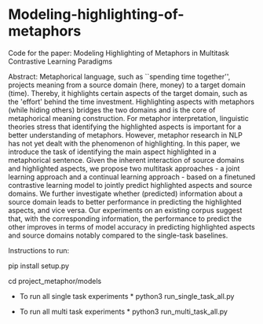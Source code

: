 # Modeling-highlighting-of-metaphors

Code for the paper: Modeling Highlighting of Metaphors in Multitask Contrastive Learning Paradigms

Abstract: Metaphorical language, such as ``spending time together'', projects meaning from a source domain (here, money) to a target domain (time). Thereby, it highlights certain aspects of the target domain, such as the 'effort' behind the time investment. Highlighting aspects with metaphors (while hiding others) bridges the two domains and is the core of metaphorical meaning construction. For metaphor interpretation, linguistic theories stress that identifying the highlighted aspects is important for a better understanding of metaphors. However, metaphor research in NLP has not yet dealt with the phenomenon of highlighting. In this paper, we introduce the task of identifying the main aspect highlighted in a metaphorical sentence. Given the inherent interaction of source domains and highlighted aspects, we propose two multitask approaches - a joint learning approach and a continual learning approach - based on a finetuned contrastive learning model to jointly predict highlighted aspects and source domains. We further investigate whether (predicted) information about a source domain leads to better performance in predicting the highlighted aspects, and vice versa. Our experiments on an existing corpus suggest that, with the corresponding information, the performance to predict the other improves in terms of model accuracy in predicting highlighted aspects and source domains notably compared to the single-task baselines.

Instructions to run: 

pip install setup.py

cd project_metaphor/models

* To run all single task experiments *
python3 run_single_task_all.py

* To run all multi task experiments *
python3 run_multi_task_all.py
